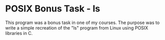 # POSIX Bonus Task - ls

This program was a bonus task in one of my courses. The purpose was to write a simple recreation of the "ls" program from Linux using POSIX libraries in C.

